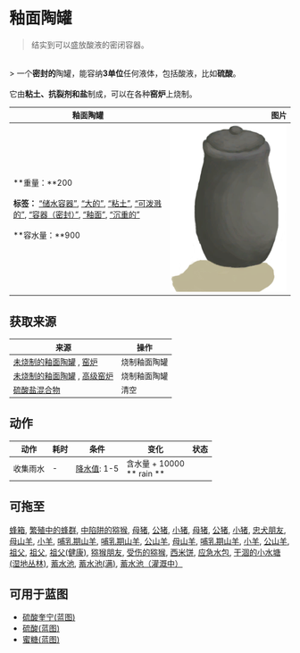 # 釉面陶罐  
> 结实到可以盛放酸液的密闭容器。  
<br>  
> 一个<b>密封的</b>陶罐，能容纳<b>3单位</b>任何液体，包括酸液，比如<b>硫酸</b>。<br><br>它由<b>粘土、抗裂剂和盐</b>制成，可以在各种<b>窑炉</b>上烧制。  
  
  釉面陶罐  |   图片   
 ----  |  ----:   
 **重量：**200<br><br>**标签：**	[“储水容器”](tag_WaterContainer.md), [“大的”](tag_Large.md), [“粘土”](tag_Clay.md), [“可泼溅的”](tag_Spillable.md), [“容器（密封）”](tag_ContainerSealed.md), [“釉面”](tag_Glazed.md), [“沉重的”](tag_Heavy.md)<br><br>**容水量：**900  |  <img decoding="async" src="Sprite/GlazedVase.png" href="a.md" style="max-width:300px;max-height:300px;">   
  
## 获取来源  
来源  |  操作  
----  |  ----  
[未烧制的釉面陶罐](GlazedVaseUnfired.md) , [窑炉](Kiln.md)  |  烧制釉面陶罐  
[未烧制的釉面陶罐](GlazedVaseUnfired.md) , [高级窑炉](KilnAdvanced.md)  |  烧制釉面陶罐  
[硫酸盐混合物](VitriolUncooked.md)  |  清空  
## 动作  
动作  |  耗时  |  条件  |  变化  |  状态  
----  |  ----  |  ----  |  ----  |  ----  
收集雨水<br>  |  -  |  [降水值](RainValue.md): 1-5  |  含水量 + 10000<br>** rain **<br>  |    
## 可拖至  
[蜂箱](BeeSkep.md), [繁殖中的蜂群](BeeSkepSwarming.md), [中陷阱的猕猴](CageTrapMacaque.md), [母猪](BoarEnclosureFemale.md), [公猪](BoarEnclosureMale.md), [小猪](BoarEnclosurePiglet.md), [母猪](BoarTiedFemale.md), [公猪](BoarTiedMale.md), [小猪](BoarTiedPiglet.md), [忠犬朋友](DogFriend.md), [母山羊](GoatEnclosureFemale.md), [小羊](GoatEnclosureKid.md), [哺乳期山羊](GoatEnclosureLactating.md), [哺乳期山羊](GoatEnclosureLactating.md), [公山羊](GoatEnclosureMale.md), [母山羊](GoatTiedFemale.md), [哺乳期山羊](GoatTiedFemaleLactating.md), [小羊](GoatTiedKid.md), [公山羊](GoatTiedMale.md), [祖父](Grandfather.md), [祖父](Grandfather.md), [祖父(健康)](GrandfatherHealthy.md), [猕猴朋友](MacaqueFriend.md), [受伤的猕猴](MacaqueWounded.md), [西米饼](SagoFlatbread.md), [应急水包](WaterRation.md), [干涸的小水塘(湿地丛林)](Puddle.md), [蓄水池](WaterReservoir.md), [蓄水池(满)](WaterReservoirFull.md), [蓄水池（灌溉中）](WaterReservoirIrrigating.md)  
## 可用于蓝图  
- [硫酸奎宁(蓝图)](Bp_QuinineSulfate.md)  
- [硫酸(蓝图)](Bp_Vitriol.md)  
- [蜜糖(蓝图)](Bp_HoneyCandy.md)  
  
  
